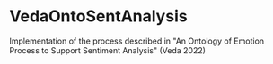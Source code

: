 # VedaOntoSentAnalysis
Implementation of the process described in "An Ontology of Emotion Process to Support Sentiment Analysis" (Veda 2022)
